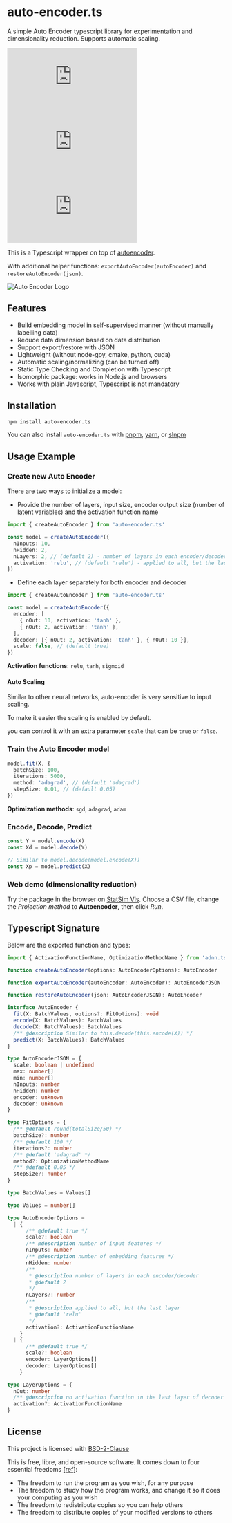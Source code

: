 # auto-encoder.ts

A simple Auto Encoder typescript library for experimentation and dimensionality reduction. Supports automatic scaling.

[![npm Package Version](https://img.shields.io/npm/v/auto-encoder.ts)](https://www.npmjs.com/package/auto-encoder.ts)
[![Minified Package Size](https://img.shields.io/bundlephobia/min/auto-encoder.ts)](https://bundlephobia.com/package/auto-encoder.ts)
[![Minified and Gzipped Package Size](https://img.shields.io/bundlephobia/minzip/auto-encoder.ts)](https://bundlephobia.com/package/auto-encoder.ts)

This is a Typescript wrapper on top of [autoencoder](https://github.com/zemlyansky/autoencoder/blob/master/README.md).

With additional helper functions: `exportAutoEncoder(autoEncoder)` and `restoreAutoEncoder(json)`.

![Auto Encoder Logo](https://github.com/zemlyansky/autoencoder/raw/master/assets/autoencoder.png)

## Features

- Build embedding model in self-supervised manner (without manually labelling data)
- Reduce data dimension based on data distribution
- Support export/restore with JSON
- Lightweight (without node-gpy, cmake, python, cuda)
- Automatic scaling/normalizing (can be turned off)
- Static Type Checking and Completion with Typescript
- Isomorphic package: works in Node.js and browsers
- Works with plain Javascript, Typescript is not mandatory

## Installation

```bash
npm install auto-encoder.ts
```

You can also install `auto-encoder.ts` with [pnpm](https://pnpm.io/), [yarn](https://yarnpkg.com/), or [slnpm](https://github.com/beenotung/slnpm)

## Usage Example

### Create new Auto Encoder

There are two ways to initialize a model:

- Provide the number of layers, input size, encoder output size (number of latent variables) and the activation function name

```typescript
import { createAutoEncoder } from 'auto-encoder.ts'

const model = createAutoEncoder({
  nInputs: 10,
  nHidden: 2,
  nLayers: 2, // (default 2) - number of layers in each encoder/decoder
  activation: 'relu', // (default 'relu') - applied to all, but the last layer
})
```

- Define each layer separately for both encoder and decoder

```typescript
import { createAutoEncoder } from 'auto-encoder.ts'

const model = createAutoEncoder({
  encoder: [
    { nOut: 10, activation: 'tanh' },
    { nOut: 2, activation: 'tanh' },
  ],
  decoder: [{ nOut: 2, activation: 'tanh' }, { nOut: 10 }],
  scale: false, // (default true)
})
```

**Activation functions**: `relu`, `tanh`, `sigmoid`

#### Auto Scaling

Similar to other neural networks, auto-encoder is very sensitive to input scaling.

To make it easier the scaling is enabled by default.

you can control it with an extra parameter `scale` that can be `true` or `false`.

### Train the Auto Encoder model

```typescript
model.fit(X, {
  batchSize: 100,
  iterations: 5000,
  method: 'adagrad', // (default 'adagrad')
  stepSize: 0.01, // (default 0.05)
})
```

**Optimization methods**: `sgd`, `adagrad`, `adam`

### Encode, Decode, Predict

```typescript
const Y = model.encode(X)
const Xd = model.decode(Y)

// Similar to model.decode(model.encode(X))
const Xp = model.predict(X)
```

### Web demo (dimensionality reduction)

Try the package in the browser on [StatSim Vis](https://statsim.com/vis). Choose a CSV file, change the _Projection method_ to **Autoencoder**, then click _Run_.

## Typescript Signature

Below are the exported function and types:

```typescript
import { ActivationFunctionName, OptimizationMethodName } from 'adnn.ts'

function createAutoEncoder(options: AutoEncoderOptions): AutoEncoder

function exportAutoEncoder(autoEncoder: AutoEncoder): AutoEncoderJSON

function restoreAutoEncoder(json: AutoEncoderJSON): AutoEncoder

interface AutoEncoder {
  fit(X: BatchValues, options?: FitOptions): void
  encode(X: BatchValues): BatchValues
  decode(X: BatchValues): BatchValues
  /** @description Similar to this.decode(this.encode(X)) */
  predict(X: BatchValues): BatchValues
}

type AutoEncoderJSON = {
  scale: boolean | undefined
  max: number[]
  min: number[]
  nInputs: number
  nHidden: number
  encoder: unknown
  decoder: unknown
}

type FitOptions = {
  /** @default round(totalSize/50) */
  batchSize?: number
  /** @default 100 */
  iterations?: number
  /** @default 'adagrad' */
  method?: OptimizationMethodName
  /** @default 0.05 */
  stepSize?: number
}

type BatchValues = Values[]

type Values = number[]

type AutoEncoderOptions =
  | {
      /** @default true */
      scale?: boolean
      /** @description number of input features */
      nInputs: number
      /** @description number of embedding features */
      nHidden: number
      /**
       * @description number of layers in each encoder/decoder
       * @default 2
       */
      nLayers?: number
      /**
       * @description applied to all, but the last layer
       * @default 'relu'
       */
      activation?: ActivationFunctionName
    }
  | {
      /** @default true */
      scale?: boolean
      encoder: LayerOptions[]
      decoder: LayerOptions[]
    }

type LayerOptions = {
  nOut: number
  /** @description no activation function in the last layer of decoder gives better result */
  activation?: ActivationFunctionName
}
```

## License

This project is licensed with [BSD-2-Clause](./LICENSE)

This is free, libre, and open-source software. It comes down to four essential freedoms [[ref]](https://seirdy.one/2021/01/27/whatsapp-and-the-domestication-of-users.html#fnref:2):

- The freedom to run the program as you wish, for any purpose
- The freedom to study how the program works, and change it so it does your computing as you wish
- The freedom to redistribute copies so you can help others
- The freedom to distribute copies of your modified versions to others
